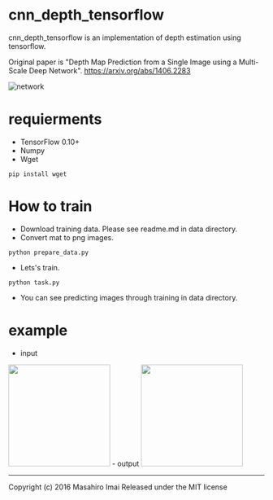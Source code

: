 # cnn_depth_tensorflow
cnn_depth_tensorflow is an implementation of depth estimation using tensorflow.

Original paper is "Depth Map Prediction from a Single Image using a Multi-Scale Deep Network".
https://arxiv.org/abs/1406.2283

![network](images/network.png)

# requierments
- TensorFlow 0.10+
- Numpy
- Wget
```
pip install wget
```

# How to train
- Download training data. Please see readme.md in data directory.
- Convert mat to png images.
```
python prepare_data.py
```

- Lets's train.
```
python task.py
```

- You can see predicting images through training in data directory.

# example
- input  
<img src="images/input.png" width="200">
- output  
<img src="images/output.png" width="200">

---

Copyright (c) 2016 Masahiro Imai
Released under the MIT license
